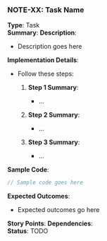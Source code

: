 ### NOTE-XX: Task Name
**Type**: Task  
**Summary**: 
**Description**:
- Description goes here

**Implementation Details**:
- Follow these steps:
  1. **Step 1 Summary**:
     - ...

  2. **Step 2 Summary**:
     - ...

  3. **Step 3 Summary**:
     - ...

**Sample Code**:
```typescript
// Sample code goes here
```

**Expected Outcomes**:
- Expected outcomes go here

**Story Points**:
**Dependencies**:  
**Status**: TODO